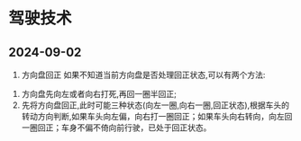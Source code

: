 # 驾驶技术

## 2024-09-02

1. 方向盘回正
如果不知道当前方向盘是否处理回正状态,可以有两个方法: 
1) 方向盘先向左或者向右打死,再回一圈半回正;
2) 先将方向盘回正,此时可能三种状态(向左一圈,向右一圈,回正状态),根据车头的转动方向判断,如果车头向左偏，向右打一圈回正；如果车头向右转向，向左回一圈回正；车身不偏不倚向前行驶，已处于回正状态。


